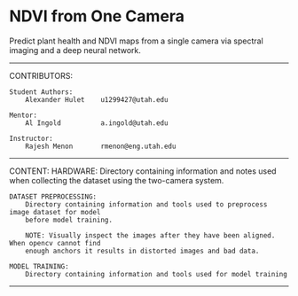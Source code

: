 # NDVI from One Camera

Predict plant health and NDVI maps from a single camera via spectral imaging and a deep neural network.

--------------------------------------------------------------------------------------------------

CONTRIBUTORS:

	Student Authors:	
        Alexander Hulet    u1299427@utah.edu
        
  	Mentor:	
        Al Ingold          a.ingold@utah.edu

	Instructor:	
        Rajesh Menon       rmenon@eng.utah.edu

--------------------------------------------------------------------------------------------------

CONTENT:
	HARDWARE:
		Directory containing information and notes used when collecting the dataset using the
		two-camera system.

	DATASET PREPROCESSING:
		Directory containing information and tools used to preprocess image dataset for model
		before model training.

		NOTE: Visually inspect the images after they have been aligned. When opencv cannot find
		enough anchors it results in distorted images and bad data.
		
	MODEL TRAINING:
		Directory containing information and tools used for model training
		
--------------------------------------------------------------------------------------------------

